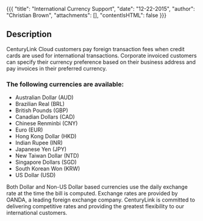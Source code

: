{{{
  "title": "International Currency Support",
  "date": "12-22-2015",
  "author": "Christian Brown",
  "attachments": [],
  "contentIsHTML": false
}}}

## Description

CenturyLink Cloud customers pay foreign transaction fees when credit cards are used for international transactions.  Corporate invoiced customers can specify their currency preference based on their business address and pay invoices in their preferred currency.

### The following currencies are available:

*	Australian Dollar (AUD)
*	Brazilian Real (BRL)
*	British Pounds (GBP)
*	Canadian Dollars (CAD)
*	Chinese Renminbi (CNY)
*	Euro (EUR)
*	Hong Kong Dollar (HKD)
*	Indian Rupee (INR)
*	Japanese Yen (JPY)
*	New Taiwan Dollar (NTD)
*	Singapore Dollars (SGD)
*	South Korean Won (KRW)
*	US Dollar (USD)

Both Dollar and Non-US Dollar based currencies use the daily exchange rate at the time the bill is computed. Exchange rates are provided by OANDA, a leading foreign exchange company. CenturyLink is committed to delivering competitive rates and providing the greatest flexibility to our international customers.
